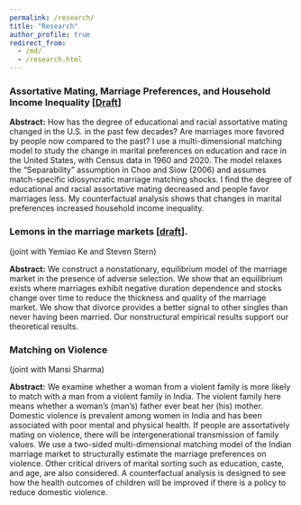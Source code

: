```yaml
---
permalink: /research/
title: "Research"
author_profile: true
redirect_from: 
  - /md/
  - /research.html
---
```


### Assortative Mating, Marriage Preferences, and Household Income Inequality [[Draft](https://drive.google.com/file/d/1p8JBqBqLrgLzUtYlPzAIMKawpRivhaEk/view?usp=sharing)]

**Abstract:** How has the degree of educational and racial assortative mating changed in the U.S. in the past few decades? Are marriages more favored by people now compared to the past? I use a multi-dimensional matching model to study the change in marital preferences on education and race in the United States, with Census data in 1960 and 2020. The model relaxes the “Separability” assumption in Choo and Siow (2006) and assumes match-specific idiosyncratic marriage matching shocks. I find the degree of educational and racial assortative mating decreased and people favor marriages less. My counterfactual analysis shows that changes in marital preferences increased household income inequality.


### Lemons in the marriage markets [[draft](https://drive.google.com/file/d/1UictwFykOyk5YpZP9bfjco8NnyixrwJ2/view?usp=sharing)].
(joint with Yemiao Ke and Steven Stern) 

**Abstract:** We construct a nonstationary, equilibrium model of the marriage market in the presence of adverse selection. We show that an equilibrium exists where marriages exhibit negative duration dependence and stocks change over time to reduce the thickness and quality of the marriage market. We show that divorce provides a better signal to other singles than never having been married. Our nonstructural empirical results support our theoretical results.


### Matching on Violence
(joint with Mansi Sharma)

**Abstract:**  We examine whether a woman from a violent family is more likely to match with a man from a violent family in India. The violent family here means whether a woman’s (man’s) father ever beat her (his) mother. Domestic violence is prevalent among women in India and has been associated with poor mental and physical health. If people are assortatively mating on violence, there will be intergenerational transmission of family values. We use a two-sided multi-dimensional matching model of the Indian marriage market to structurally estimate the marriage preferences on violence. Other critical drivers of marital sorting such as education, caste, and age, are also considered. A counterfactual analysis is designed to see how the health outcomes of children will be improved if there is a policy to reduce domestic violence. 
